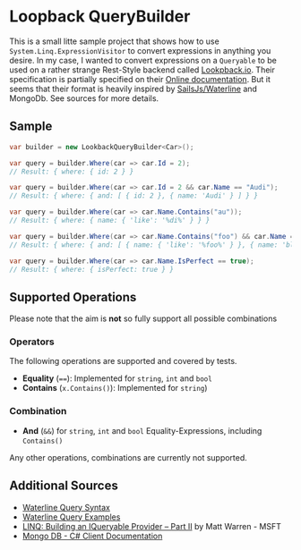 Loopback QueryBuilder
=====================

This is a small litte sample project that shows how to use `System.Linq.ExpressionVisitor` to convert expressions in anything you desire. 
In my case, I wanted to convert expressions on a `Queryable` to be used on a rather strange Rest-Style backend called [Lookpback.io](https://loopback.io/). Their specification is partially specified on their [Online documentation](https://loopback.io/doc/en/lb3/Where-filter.html). But it seems that their format is heavily inspired by [SailsJs/Waterline](http://waterlinejs.org/) and MongoDb. See sources for more details.

## Sample
```c#
var builder = new LookbackQueryBuilder<Car>();

var query = builder.Where(car => car.Id = 2);
// Result: { where: { id: 2 } }

var query = builder.Where(car => car.Id = 2 && car.Name == "Audi");
// Result: { where: { and: [ { id: 2 }, { name: 'Audi' } ] } }

var query = builder.Where(car => car.Name.Contains("au"));
// Result: { where: { name: { 'like': '%di%' } } }

var query = builder.Where(car => car.Name.Contains("foo") && car.Name == "bla");
// Result: { where: { and: [ { name: { 'like': '%foo%' } }, { name: 'bla' } ] } }

var query = builder.Where(car => car.Name.IsPerfect == true);
// Result: { where: { isPerfect: true } }
```

## Supported Operations
Please note that the aim is **not** so fully support all possible combinations

### Operators
The following operations are supported and covered by tests.
* **Equality** (`==`): Implemented for `string`, `int` and `bool`
* **Contains** (`x.Contains()`): Implemented for `string`)

### Combination
* **And** (`&&`) for `string`, `int` and `bool` Equality-Expressions, including `Contains()`

Any other operations, combinations are currently not supported.

## Additional Sources
* [Waterline Query Syntax](https://sailsjs.com/documentation/concepts/models-and-orm/query-language)
* [Waterline Query Examples](https://github.com/sailshq/waterline-query-docs/blob/master/docs/criteria.md)
* [LINQ: Building an IQueryable Provider – Part II](https://blogs.msdn.microsoft.com/mattwar/2007/07/31/linq-building-an-iqueryable-provider-part-ii/) by Matt Warren - MSFT
* [Mongo DB - C# Client Documentation](https://mongodb-documentation.readthedocs.io/en/latest/ecosystem/tutorial/use-linq-queries-with-csharp-driver.html)


